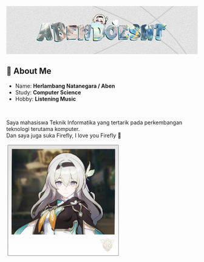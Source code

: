 <p style="align: center">
  <img src="Firefly-Banner.png">
</p>

## 🤍 About Me
- Name: **Herlambang Natanegara / Aben**
- Study: **Computer Science**
- Hobby: **Listening Music**

<br>

Saya mahasiswa Teknik Informatika yang tertarik pada perkembangan teknologi terutama komputer.<br>
Dan saya juga suka Firefly, I love you Firefly 🤍

<img src="latest.png" width="300">
